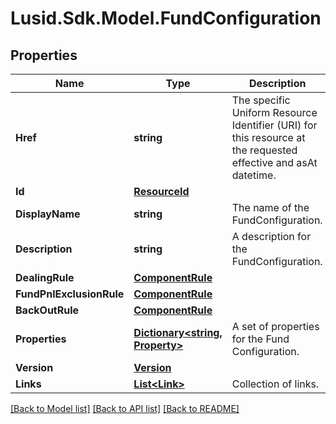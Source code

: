 # Lusid.Sdk.Model.FundConfiguration

## Properties

Name | Type | Description | Notes
------------ | ------------- | ------------- | -------------
**Href** | **string** | The specific Uniform Resource Identifier (URI) for this resource at the requested effective and asAt datetime. | [optional] 
**Id** | [**ResourceId**](ResourceId.md) |  | 
**DisplayName** | **string** | The name of the FundConfiguration. | [optional] 
**Description** | **string** | A description for the FundConfiguration. | [optional] 
**DealingRule** | [**ComponentRule**](ComponentRule.md) |  | [optional] 
**FundPnlExclusionRule** | [**ComponentRule**](ComponentRule.md) |  | [optional] 
**BackOutRule** | [**ComponentRule**](ComponentRule.md) |  | [optional] 
**Properties** | [**Dictionary&lt;string, Property&gt;**](Property.md) | A set of properties for the Fund Configuration. | [optional] 
**Version** | [**Version**](Version.md) |  | [optional] 
**Links** | [**List&lt;Link&gt;**](Link.md) | Collection of links. | [optional] 

[[Back to Model list]](../README.md#documentation-for-models) [[Back to API list]](../README.md#documentation-for-api-endpoints) [[Back to README]](../README.md)

